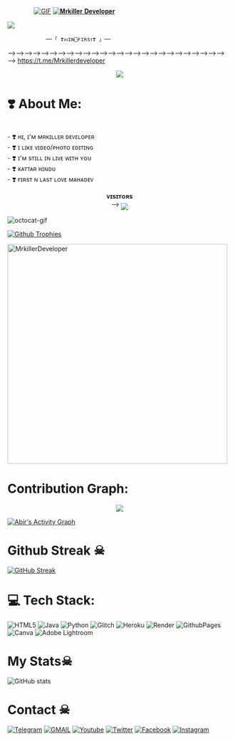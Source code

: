  ㅤ ㅤ ㅤㅤ[![GIF](https://github.com/DAXXTEAM/DAXXTEAM/blob/main/DAXXTEAM.gif)](https://github.com/MrkillerDeveloper)
   [![𝐌𝐫𝐤𝐢𝐥𝐥𝐞𝐫 𝐃𝐞𝐯𝐞𝐥𝐨𝐩𝐞𝐫](https://github-stats-alpha.vercel.app/api?username=MrkillerDeveloper "MrkillerDeveloper")](https://github-stats-alpha.vercel.app/api?username=MrkillerDeveloper "MrkillerDeveloper")
                                                          
  
<img src="https://readme-typing-svg.herokuapp.com?color=00FF00&width=420&lines=🌿+𝐓𝐇𝐄+𝐌𝐑𝐊𝐈𝐋𝐋𝐄𝐑+𝐃𝐄𝐕𝐄𝐋𝐎𝐏𝐄𝐑+🌱">


<!--
**MrkillerDeveloper/MrkillerDeveloper** is a ✨ _special_ ✨ repository because its `README.md` (this file) appears on your GitHub profile.
--->
                ──「 ❣️ᴊᴏɪɴ🌹ғɪʀsᴛ❣️ 」──

⟶⟶⟶⟶⟶⟶⟶⟶⟶⟶⟶⟶⟶⟶⟶⟶⟶⟶⟶⟶⟶⟶⟶⟶⟶⟶⟶ https://t.me/Mrkillerdeveloper

<p align="center">
  <img src="https://telegra.ph/file/b234a3e63c10139f8680c.jpg">
</p>

# ❣️ About Me:
<br>- ❣️ ʜɪ, ɪ'ᴍ ᴍʀᴋɪʟʟᴇʀ ᴅᴇᴠᴇʟᴏᴘᴇʀ<br>- ❣️ ɪ ʟɪᴋᴇ ᴠɪᴅᴇᴏ/ᴘʜᴏᴛᴏ ᴇᴅɪᴛɪɴɢ<br>- ❣️ ɪ'ᴍ sᴛɪʟʟ ɪɴ ʟɪᴠᴇ ᴡɪᴛʜ ʏᴏᴜ<br>- ❣️ ᴋᴀᴛᴛᴀʀ ʜɪɴᴅᴜ<br>- ❣️ ғɪʀsᴛ ɴ ʟᴀsᴛ ʟᴏᴠᴇ ᴍᴀʜᴀᴅᴇᴠ


<p align="center">
    <b>ᴠɪsɪᴛᴏʀs</b><br>
 -->    <img align="middle" src="https://profile-counter.glitch.me/MrkillerDeveloper/count.svg" />
</p>
<!---
MrkillerDeveloper/MrkillerDeveloper is a ✨ special ✨ repository because its `README.md` (this file) appears on your GitHub profile.
You can click the Preview link to take a look at your changes.
--->


<img src="https://octodex.github.com/images/daftpunktocat-thomas.gif" id="octocat" alt="octocat-gif" />





  [![Github Trophies](https://github-profile-trophy.vercel.app/?username=MrkillerDeveloper&theme=transparent&no-bg=true&margin-w=15&margin-h=10&row=1&column=6&count_private=true)](https://MrkillerDeveloper.me)
  

<p><img width="494" align="center" src="https://github-readme-stats.vercel.app/api/top-langs?username=MrkillerDeveloper&show_icons=true&locale=en&layout=compact" alt="MrkillerDeveloper" /></p>

# Contribution Graph:


<p align="center">
  <a href="https://github.com/MrkillerDeveloper">
    <img src="https://github-readme-streak-stats.herokuapp.com/?user=MrkillerDeveloper#version3"/>
  </a>
</p>
<a href="https://github.com/MrkillerDeveloper"><img alt="Abir's Activity Graph" src="https://ghactivity.mrayush.me/graph?username=MrkillerDeveloper&bg_color=1F222E&color=F8D866&line=F85D7F&point=FFFFFF&hide_border=true" /></a>



# Github Streak ☠︎︎

  [![GitHub Streak](https://streak-stats.demolab.com?user=MrkillerDeveloper&theme=radical&border_radius=5&date_format=j%20M%5B%20Y%5D&fire=FF8100)](https://MrkillerDeveloper.me)

# 💻 Tech Stack:
![HTML5](https://img.shields.io/badge/html5-%23E34F26.svg?style=for-the-badge&logo=html5&logoColor=white) ![Java](https://img.shields.io/badge/java-%23ED8B00.svg?style=for-the-badge&logo=openjdk&logoColor=white) ![Python](https://img.shields.io/badge/python-3670A0?style=for-the-badge&logo=python&logoColor=ffdd54) ![Glitch](https://img.shields.io/badge/glitch-%233333FF.svg?style=for-the-badge&logo=glitch&logoColor=white) ![Heroku](https://img.shields.io/badge/heroku-%23430098.svg?style=for-the-badge&logo=heroku&logoColor=white) ![Render](https://img.shields.io/badge/Render-%46E3B7.svg?style=for-the-badge&logo=render&logoColor=white) ![GithubPages](https://img.shields.io/badge/github%20pages-121013?style=for-the-badge&logo=github&logoColor=white) ![Canva](https://img.shields.io/badge/Canva-%2300C4CC.svg?style=for-the-badge&logo=Canva&logoColor=white) ![Adobe Lightroom](https://img.shields.io/badge/Adobe%20Lightroom-31A8FF.svg?style=for-the-badge&logo=Adobe%20Lightroom&logoColor=white)

# My Stats☠︎︎
![ GitHub stats](https://github-readme-stats.vercel.app/api?username=MrkillerDeveloper&show_icons=true&theme=radical)

# Contact ☠︎︎
<a href="https://t.me/Mrkillerdeveloper"><img title="Telegram" src="https://img.shields.io/badge/Telegram-%23000000.svg?&style=for-the-badge&logo=telegram&logoColor=61DAFB"></a>
<a href="https://mail.google.com/mail/?view=cm&fs=1&to=Mrkingeditor11@gmail.com"><img title="GMAIL" src="https://img.shields.io/badge/Gmail-D14836?style=for-the-badge&logo=gmail&logoColor=white"></a>
<a href="https://youtube.com/@darklordxpert?si=-TtqQ_A838YGx-Hd"><img title="Youtube" src="https://img.shields.io/badge/youtube-%230077B5.svg?&style=for-the-badge&logo=youtube&logoColor=white"></a>
<a href="https://twitter.com/Darklordxpert"><img title="Twitter" src="https://img.shields.io/badge/Twitter-12100E?style=for-the-badge&logo=twitter&logoColor=white"></a>
<a href="https://facebook.com/Darklordxpert"><img title="Facebook" src="https://img.shields.io/badge/facebook-%231877F2.svg?&style=for-the-badge&logo=facebook&logoColor=white"></a>
<a href="https://instagram.com/Darklordxpert"><img title="Instagram" src="https://img.shields.io/badge/instagram-%23E4405F.svg?&style=for-the-badge&logo=instagram&logoColor=white"></a>
